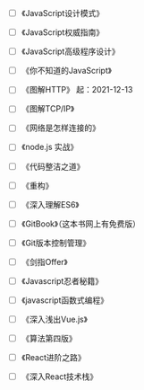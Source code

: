 - [ ] 《JavaScript设计模式》
- [ ] 《JavaScript权威指南》
- [ ] 《JavaScript高级程序设计》
- [ ] 《你不知道的JavaScript》
- [ ] 《图解HTTP》 起：2021-12-13
- [ ] 《图解TCP/IP》
- [ ] 《网络是怎样连接的》
- [ ] 《node.js 实战》
- [ ] 《代码整洁之道》
- [ ] 《重构》
- [ ] 《深入理解ES6》
- [ ] 《GitBook》（这本书网上有免费版）
- [ ] 《Git版本控制管理》
- [ ] 《剑指Offer》
- [ ] 《Javascript忍者秘籍》
- [ ] 《javascript函数式编程》
- [ ] 《深入浅出Vue.js》
- [ ] 《算法第四版》
- [ ] 《React进阶之路》
- [ ] 《深入React技术栈》

